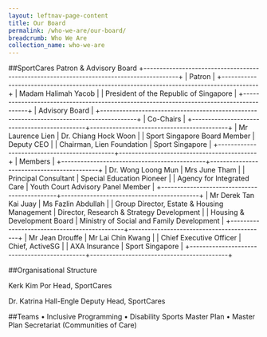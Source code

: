 ```yaml
---
layout: leftnav-page-content
title: Our Board
permalink: /who-we-are/our-board/
breadcrumb: Who We Are
collection_name: who-we-are
---
```


##SportCares Patron & Advisory Board 
+-----------------------------------------------------------------------------------------+
|                                          Patron                                         |
+-----------------------------------------------------------------------------------------+
|                                   Madam Halimah Yacob                                   |
|                          President of the Republic of Singapore                         |
+-----------------------------------------------------------------------------------------+
|                                      Advisory Board                                     |
+-----------------------------------------------------------------------------------------+
|                                        Co-Chairs                                        |
+---------------------------------------------+-------------------------------------------+
|               Mr Laurence Lien              |            Dr. Chiang Hock Woon           |
|         Sport Singapore Board Member        |                 Deputy CEO                |
|          Chairman, Lien Foundation          |              Sport Singapore              |
+---------------------------------------------+-------------------------------------------+
|                                         Members                                         |
+---------------------------------------------+-------------------------------------------+
|              Dr. Wong Loong Mun             |               Mrs June Tham               |
|             Principal Consultant            |         Special Education Pioneer         |
|          Agency for Integrated Care         |     Youth Court Advisory Panel Member     |
+---------------------------------------------+-------------------------------------------+
|            Mr Derek Tan Kai Juay            |             Ms Fazlin Abdullah            |
| Group Director, Estate & Housing Management | Director, Research & Strategy Development |
|         Housing & Development Board         | Ministry of Social and Family Development |
+---------------------------------------------+-------------------------------------------+
|               Mr Jean Drouffe               |             Mr Lai Chin Kwang             |
|           Chief Executive Officer           |              Chief, ActiveSG              |
|                AXA Insurance                |              Sport Singapore              |
+---------------------------------------------+-------------------------------------------+

##Organisational Structure 

Kerk Kim Por
Head, SportCares 

Dr. Katrina Hall-Engle
Deputy Head, SportCares 

##Teams
•	Inclusive Programming
•	Disability Sports Master Plan
•	Master Plan Secretariat (Communities of Care)
